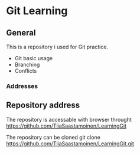 # Git Learning 
## General
This is a repository i used for Git practice.
* Git basic usage
* Branching
* Conflicts 

### Addresses


## Repository address 

The repository is accessable with browser throught https://github.com/TiiaSaastamoinen/LearningGit

The repository can be cloned 
git clone https://github.com/TiiaSaastamoinen/LearningGit.git

